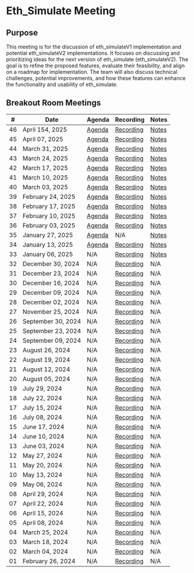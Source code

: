 # Eth_Simulate Meeting

## Purpose
This meeting is for the discussion of eth_simulateV1 implementation and potential eth_simulateV2 implementations. It focuses on discussing and prioritizing ideas for the next version of eth_simulate (eth_simulateV2). The goal is to refine the proposed features, evaluate their feasibility, and align on a roadmap for implementation. The team will also discuss technical challenges, potential improvements, and how these features can enhance the functionality and usability of eth_simulate.

## Breakout Room Meetings

| # | Date | Agenda | Recording | Notes |
| -- | --| -- | -- | -- |
| 46 |April 154, 2025| [Agenda](https://github.com/ethereum/pm/issues/1437#issue-2976941666) | [Recording](https://youtu.be/NP4DJISEs1Q) | [Notes](https://github.com/ethereum/pm/issues/1437#issuecomment-2801552155) |
| 45 |April 07, 2025| [Agenda](https://github.com/ethereum/pm/issues/1436#issue-2976941492) | [Recording](https://www.youtube.com/watch?v=ruOlBWpCxig) | [Notes](https://github.com/ethereum/pm/issues/1436#issuecomment-2783695954) |
| 44 |March 31, 2025| [Agenda](https://github.com/ethereum/pm/issues/1405#issue-2943334088) | [Recording](https://youtu.be/O6fHpZlVLcs?si=ClH5Lq9tS6OqeJFD) | [Notes](https://github.com/ethereum/pm/issues/1405#issuecomment-2766121998) |
| 43 |March 24, 2025| [Agenda](https://github.com/ethereum/pm/issues/1388#issue-2925145935) | [Recording](https://youtu.be/1I5962Rnp0g) | [Notes](https://github.com/ethereum/pm/issues/1388#issuecomment-2749107088) |
| 42 |March 17, 2025| [Agenda](https://github.com/ethereum/pm/issues/1387#issue-2925132165) | [Recording](https://youtu.be/Lcd7_CDKV7w) | [Notes](https://github.com/ethereum/pm/issues/1387#issuecomment-2736180915) |
| 41 |March 10, 2025| [Agenda](https://github.com/ethereum/pm/issues/1352#issue-2898141594) | [Recording](https://youtu.be/aTvdYmrZwi0) | [Notes](https://github.com/ethereum/pm/issues/1352#issuecomment-2715742739) |
| 40 |March 03, 2025| [Agenda](https://github.com/ethereum/pm/issues/1330#issue-2882886091) | [Recording](https://youtu.be/uQeN-oem-r0) | [Notes](https://github.com/ethereum/pm/issues/1330#issuecomment-2694856028) |
| 39 |February 24, 2025| [Agenda](https://github.com/ethereum/pm/issues/1302#issue-2859240773) | [Recording](https://youtu.be/4hvX2CyQW8g) | [Notes](https://github.com/ethereum/pm/issues/1302#issuecomment-2683358508) |
| 38 |February 17, 2025| [Agenda](https://github.com/ethereum/pm/issues/1293) | [Recording](https://www.youtube.com/watch?v=Yer5Rue4M5s) | [Notes](https://github.com/ethereum/pm/issues/1293#issuecomment-2664759485) |
| 37 |February 10, 2025| [Agenda](https://github.com/ethereum/pm/issues/1278) | [Recording](https://youtu.be/YgU7S01PUZc?si=_Vj0Aa8YKnYXJq1C) | [Notes]([./Meeting%2063.md](https://github.com/ethereum/pm/issues/1278#issuecomment-2650875573)) |
| 36 |February 03, 2025| [Agenda](https://github.com/ethereum/pm/issues/1273) | [Recording](https://youtu.be/i2JBDF_MBVU?si=zBjWUwY4F_WfLzrw) | [Notes]([./Meeting%2063.md](https://github.com/ethereum/pm/issues/1273#issuecomment-2631171565)) |
| 35 |January 27, 2025| [Agenda](https://github.com/ethereum/pm/issues/1248) | N/A | [Notes]([./Meeting%2063.md](https://github.com/ethereum/pm/issues/1248#issuecomment-2615709046)) |
| 34 |January 13, 2025| [Agenda](https://github.com/ethereum/pm/issues/1241) | [Recording](https://youtu.be/HKjT5O74lx4?si=j6qTuDzHlZxxVA9x) | [Notes]([./Meeting%2063.md](https://github.com/ethereum/pm/issues/1241#issuecomment-2590226750)) |
| 33 |January 06, 2025| N/A | [Recording](https://youtu.be/OpybdKZ4Ft8?si=dCBReLxqE5n85C_j) | [Notes](https://hackmd.io/QmTl38cVRteyG24a27VB8Q) |
| 32 |December 30, 2024| N/A | [Recording](https://youtu.be/-1GHixe7iLo?si=Ud7cf_qnWJDMQKIF) | N/A |
| 31 |December 23, 2024| N/A | [Recording](https://youtu.be/u3XDtboT5HI?si=GQPtb37uAQB7FYxW) | N/A |
| 30 |December 16, 2024| N/A | [Recording](https://youtu.be/jeJJkXEP0lI?si=lMiu_CiqFFLGfIMF) | N/A |
| 29 |December 09, 2024| N/A | [Recording](https://youtu.be/wsZQfdWrCec?si=HiyD_NLOI0WXPo5K) | N/A |
| 28 |December 02, 2024| N/A | [Recording](https://youtu.be/qzKvckuf6IU?si=22xGaQE8aem3lT1T) | N/A |
| 27 |November 25, 2024| N/A | [Recording](https://youtu.be/ihBB7qyTER8?si=54Kpxk2-X-77zLtF) | N/A |
| 26 |September 30, 2024| N/A | [Recording](https://youtu.be/Dlrrr_-AVBg?si=M4xQcVtmyOOMN7gc) | N/A |
| 25 |September 23, 2024| N/A | [Recording](https://youtu.be/Y5fSw77h7Vo?si=YECm6eN5xRwvgwLl) | N/A |
| 24 |September 09, 2024| N/A | [Recording](https://youtu.be/Z2nIOUEUJYs?si=HHYzNjQjzkYoXaoj) | N/A |
| 23 |August 26, 2024| N/A | [Recording](https://youtu.be/0J-T7M65Ba4?si=T4pZMi6v-fGWYUx6) | N/A |
| 22 |August 19, 2024| N/A | [Recording](https://www.youtube.com/watch?v=h0Q_ZgO1Sk4&t=29s) | N/A |
| 21 |August 12, 2024| N/A | [Recording](https://www.youtube.com/watch?v=z8pwY5bIWM0) | N/A |
| 20 |August 05, 2024| N/A | [Recording](https://www.youtube.com/watch?v=y2I-cQvuvKk&t=83s) | N/A |
| 19 |July 29, 2024| N/A | [Recording](https://www.youtube.com/watch?v=rGuW3F32BPM) | N/A |
| 18 |July 22, 2024| N/A | [Recording](https://www.youtube.com/watch?v=haTEV9vWizM&t=27s) | N/A |
| 17 |July 15, 2024| N/A | [Recording](https://www.youtube.com/watch?v=8gqCJagYvA0&t=52s) | N/A |
| 16 |July 08, 2024| N/A | [Recording](https://www.youtube.com/watch?v=3BVuXm3rBp0&t=50s) | N/A |
| 15 |June 17, 2024| N/A | [Recording](https://www.youtube.com/watch?v=hhkekW60mpk&t=19s) | N/A |
| 14 |June 10, 2024| N/A | [Recording](https://www.youtube.com/watch?v=fqX_66c1XIg&t=13s) | N/A |
| 13 |June 03, 2024| N/A | [Recording](https://www.youtube.com/watch?v=aFF8nmI5ytE&t=18s) | N/A |
| 12 |May 27, 2024| N/A | [Recording](https://www.youtube.com/watch?v=mCVNuzoHEYk) | N/A |
| 11 |May 20, 2024| N/A | [Recording](https://www.youtube.com/watch?v=7wGzih4ypr8&t=18s) | N/A |
| 10 |May 13, 2024| N/A | [Recording](https://www.youtube.com/watch?v=62HFmRwyBHA&t=24s) | N/A |
| 09 |May 06, 2024| N/A | [Recording](https://www.youtube.com/watch?v=NquF9IfhLlM&t=271s) | N/A |
| 08 |April 29, 2024| N/A | [Recording](https://www.youtube.com/watch?v=0c8fDlhKO4Q&t=17s) | N/A |
| 07 |April 22, 2024| N/A | [Recording](https://www.youtube.com/watch?v=MyINXuELmO0&t=13s) | N/A |
| 06 |April 15, 2024| N/A | [Recording](https://www.youtube.com/watch?v=uhtoBvufvNs&t=12s) | N/A |
| 05 |April 08, 2024| N/A | [Recording](https://www.youtube.com/watch?v=2E10m2zpojM&t=7s) | N/A |
| 04 |March 25, 2024| N/A | [Recording](https://www.youtube.com/watch?v=8uXmfXv4jvs&t=75s) | N/A |
| 03 |March 18, 2024| N/A | [Recording](https://www.youtube.com/watch?v=1neJY8bbEoA&t=9s) | N/A |
| 02 |March 04, 2024| N/A | [Recording](https://www.youtube.com/watch?v=LUS9Hky_0OI&t=27s) | N/A |
| 01 |February 26, 2024| N/A | [Recording](https://www.youtube.com/watch?v=XtubgsWxAI8&t=212s) | N/A |


